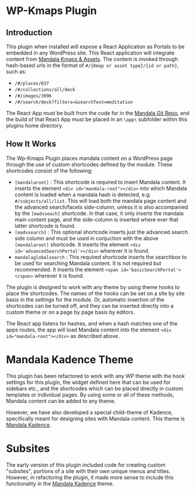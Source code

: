 # WP-Kmaps Plugin

## Introduction
This plugin when installed will expose a React Application as Portals to be embedded in any WordPress site.
This React application will integrate content from [Mandala Kmaps &amp; Assets](https://mandala.library.virginia.edu/).
The content is invoked through hash-based urls in the format of `#/{Kmap or asset type}/{id or path}`, such as:

* `/#/places/637`
* `/#/collections/all/deck`
* `/#/images/3996`
* `/#/search/deck?filters=&searchText=meditation`

The React App must be built from the code for in the [Mandala Git Repo](https://github.com/shanti-uva/mandala-om), and 
the build of that React App must be placed in an `\app\` subfolder within this plugins home directory.

## How It Works
The Wp-Kmaps Plugin places mandala content on a WordPress page through the use of custom shortcodes defined 
by the module. These shortcodes consist of the following:

* `[mandalaroot]` : This shortcode is required to insert Mandala content. It inserts the 
element `<div id="mandala-root"></div>` into which Mandala content is loaded when a
mandala hash is detected, e.g. `#/subjects/all/list`. This will load both the mandala page content and the advanced 
search/facets side-column, unless it is also accompanied by the `[madvseach]` shortcode. In that case, it only inserts 
the mandala main content page, and the side-column is inserted where ever that latter shortcode is found.
* `[madvsearch]` : This optional shortcode inserts just the advanced search side column and must be used in conjuction with 
the above `[mandalaroot]` shortcode. It inserts the element `<div id='advancedSearchPortal'></div>` wherever it is 
found.
* `mandalaglobalsearch` : This required shortcode inserts the searchbox to be used for searching Mandala content. 
It is not required but recommended. It inserts the element `<span id='basicSearchPortal'></span>` wherever it is 
found.

The plugin is designed to work with any theme by using theme hooks to place the shortcodes. The names of the hooks 
can be set on a site by site basis in the settings for the module. Or, automatic insertion of the shortcodes can be 
turned off, and they can be inserted directly into a custom theme or on a page by page basis by editors.

The React app listens for hashes, and when a hash matches one of the apps routes, the app will load Mandala content 
into the element `<div id="mandala-root"></div>` as described above.

# Mandala Kadence Theme
This plugin has been refactored to work with any WP theme with the hook settings for this plugin, the widget defined 
here that can be used for sidebars etc., and the shortcodes which can be placed directly in custom templates or 
individual pages. By using some or all of these methods, Mandala content can be added to any theme.

However, we have also developed a special child-theme of Kadence, specifically meant for designing sites with 
Mandala content. This theme is [Mandala Kadence](https://github.com/shanti-uva/mandala-kadence).

# Subsites
The early version of this plugin included code for creating custom "subsites", portions of a site with their own unique 
menus and titles. However, in refactoring the plugin, it made more sense to include this functionality in the
[Mandala Kadence](https://github.com/shanti-uva/mandala-kadence) theme. 
